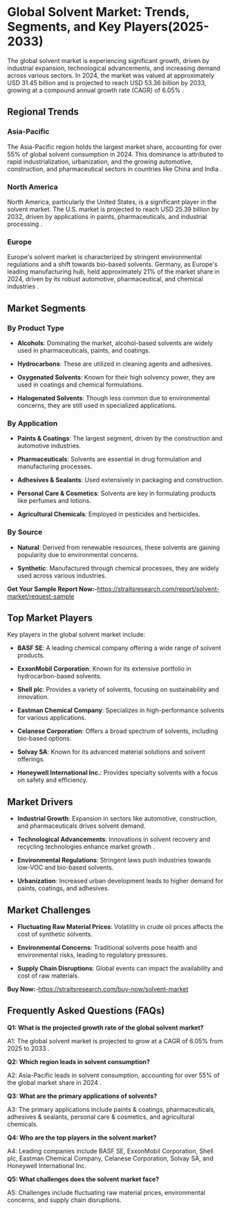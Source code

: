 <h1 data-start="40" data-end="98">Global Solvent Market: Trends, Segments, and Key Players(2025-2033)</h1>
<p data-start="100" data-end="482">The global solvent market is experiencing significant growth, driven by industrial expansion, technological advancements, and increasing demand across various sectors. In 2024, the market was valued at approximately USD 31.45 billion and is projected to reach USD 53.36 billion by 2033, growing at a compound annual growth rate (CAGR) of 6.05% .</p>
<h2 data-start="484" data-end="502">Regional Trends</h2>
<h3 data-start="504" data-end="520">Asia-Pacific</h3>
<p data-start="522" data-end="853">The Asia-Pacific region holds the largest market share, accounting for over 55% of global solvent consumption in 2024. This dominance is attributed to rapid industrialization, urbanization, and the growing automotive, construction, and pharmaceutical sectors in countries like China and India .</p>
<h3 data-start="855" data-end="872">North America</h3>
<p data-start="874" data-end="1148">North America, particularly the United States, is a significant player in the solvent market. The U.S. market is projected to reach USD 25.39 billion by 2032, driven by applications in paints, pharmaceuticals, and industrial processing .</p>
<h3 data-start="1150" data-end="1160">Europe</h3>
<p data-start="1162" data-end="1493">Europe's solvent market is characterized by stringent environmental regulations and a shift towards bio-based solvents. Germany, as Europe's leading manufacturing hub, held approximately 21% of the market share in 2024, driven by its robust automotive, pharmaceutical, and chemical industries .</p>
<h2 data-start="1495" data-end="1513">Market Segments</h2>
<h3 data-start="1515" data-end="1534">By Product Type</h3>
<ul data-start="1536" data-end="1972">
<li data-start="1536" data-end="1655">
<p data-start="1538" data-end="1655"><strong data-start="1538" data-end="1550">Alcohols</strong>: Dominating the market, alcohol-based solvents are widely used in pharmaceuticals, paints, and coatings.</p>
</li>
<li data-start="1656" data-end="1728">
<p data-start="1658" data-end="1728"><strong data-start="1658" data-end="1674">Hydrocarbons</strong>: These are utilized in cleaning agents and adhesives.</p>
</li>
<li data-start="1729" data-end="1845">
<p data-start="1731" data-end="1845"><strong data-start="1731" data-end="1754">Oxygenated Solvents</strong>: Known for their high solvency power, they are used in coatings and chemical formulations.</p>
</li>
<li data-start="1846" data-end="1972">
<p data-start="1848" data-end="1972"><strong data-start="1848" data-end="1872">Halogenated Solvents</strong>: Though less common due to environmental concerns, they are still used in specialized applications.</p>
</li>
</ul>
<h3 data-start="1974" data-end="1992">By Application</h3>
<ul data-start="1994" data-end="2434">
<li data-start="1994" data-end="2093">
<p data-start="1996" data-end="2093"><strong data-start="1996" data-end="2017">Paints &amp; Coatings</strong>: The largest segment, driven by the construction and automotive industries.</p>
</li>
<li data-start="2094" data-end="2188">
<p data-start="2096" data-end="2188"><strong data-start="2096" data-end="2115">Pharmaceuticals</strong>: Solvents are essential in drug formulation and manufacturing processes.</p>
</li>
<li data-start="2189" data-end="2264">
<p data-start="2191" data-end="2264"><strong data-start="2191" data-end="2215">Adhesives &amp; Sealants</strong>: Used extensively in packaging and construction.</p>
</li>
<li data-start="2265" data-end="2365">
<p data-start="2267" data-end="2365"><strong data-start="2267" data-end="2296">Personal Care &amp; Cosmetics</strong>: Solvents are key in formulating products like perfumes and lotions.</p>
</li>
<li data-start="2366" data-end="2434">
<p data-start="2368" data-end="2434"><strong data-start="2368" data-end="2394">Agricultural Chemicals</strong>: Employed in pesticides and herbicides.</p>
</li>
</ul>
<h3 data-start="2436" data-end="2449">By Source</h3>
<ul data-start="2451" data-end="2674">
<li data-start="2451" data-end="2568">
<p data-start="2453" data-end="2568"><strong data-start="2453" data-end="2464">Natural</strong>: Derived from renewable resources, these solvents are gaining popularity due to environmental concerns.</p>
</li>
<li data-start="2569" data-end="2674">
<p data-start="2571" data-end="2674"><strong data-start="2571" data-end="2584">Synthetic</strong>: Manufactured through chemical processes, they are widely used across various industries.</p>
</li>
</ul>
<p><strong>Get Your Sample Report Now:-</strong><a href="https://straitsresearch.com/report/solvent-market/request-sample">https://straitsresearch.com/report/solvent-market/request-sample</a></p>
<h2 data-start="2676" data-end="2697">Top Market Players</h2>
<p data-start="2699" data-end="2748">Key players in the global solvent market include:</p>
<ul data-start="2750" data-end="3399">
<li data-start="2750" data-end="2834">
<p data-start="2752" data-end="2834"><strong data-start="2752" data-end="2763">BASF SE</strong>: A leading chemical company offering a wide range of solvent products.</p>
</li>
<li data-start="2835" data-end="2929">
<p data-start="2837" data-end="2929"><strong data-start="2837" data-end="2863">ExxonMobil Corporation</strong>: Known for its extensive portfolio in hydrocarbon-based solvents.</p>
</li>
<li data-start="2930" data-end="3021">
<p data-start="2932" data-end="3021"><strong data-start="2932" data-end="2945">Shell plc</strong>: Provides a variety of solvents, focusing on sustainability and innovation.</p>
</li>
<li data-start="3022" data-end="3120">
<p data-start="3024" data-end="3120"><strong data-start="3024" data-end="3052">Eastman Chemical Company</strong>: Specializes in high-performance solvents for various applications.</p>
</li>
<li data-start="3121" data-end="3214">
<p data-start="3123" data-end="3214"><strong data-start="3123" data-end="3147">Celanese Corporation</strong>: Offers a broad spectrum of solvents, including bio-based options.</p>
</li>
<li data-start="3215" data-end="3296">
<p data-start="3217" data-end="3296"><strong data-start="3217" data-end="3230">Solvay SA</strong>: Known for its advanced material solutions and solvent offerings.</p>
</li>
<li data-start="3297" data-end="3399">
<p data-start="3299" data-end="3399"><strong data-start="3299" data-end="3331">Honeywell International Inc.</strong>: Provides specialty solvents with a focus on safety and efficiency.</p>
</li>
</ul>
<h2 data-start="3401" data-end="3418">Market Drivers</h2>
<ul data-start="3420" data-end="3905">
<li data-start="3420" data-end="3539">
<p data-start="3422" data-end="3539"><strong data-start="3422" data-end="3443">Industrial Growth</strong>: Expansion in sectors like automotive, construction, and pharmaceuticals drives solvent demand.</p>
</li>
<li data-start="3540" data-end="3693">
<p data-start="3542" data-end="3693"><strong data-start="3542" data-end="3572">Technological Advancements</strong>: Innovations in solvent recovery and recycling technologies enhance market growth .</p>
</li>
<li data-start="3694" data-end="3797">
<p data-start="3696" data-end="3797"><strong data-start="3696" data-end="3725">Environmental Regulations</strong>: Stringent laws push industries towards low-VOC and bio-based solvents.</p>
</li>
<li data-start="3798" data-end="3905">
<p data-start="3800" data-end="3905"><strong data-start="3800" data-end="3816">Urbanization</strong>: Increased urban development leads to higher demand for paints, coatings, and adhesives.</p>
</li>
</ul>
<h2 data-start="3907" data-end="3927">Market Challenges</h2>
<ul data-start="3929" data-end="4260">
<li data-start="3929" data-end="4038">
<p data-start="3931" data-end="4038"><strong data-start="3931" data-end="3966">Fluctuating Raw Material Prices</strong>: Volatility in crude oil prices affects the cost of synthetic solvents.</p>
</li>
<li data-start="4039" data-end="4159">
<p data-start="4041" data-end="4159"><strong data-start="4041" data-end="4067">Environmental Concerns</strong>: Traditional solvents pose health and environmental risks, leading to regulatory pressures.</p>
</li>
<li data-start="4160" data-end="4260">
<p data-start="4162" data-end="4260"><strong data-start="4162" data-end="4190">Supply Chain Disruptions</strong>: Global events can impact the availability and cost of raw materials.</p>
</li>
</ul>
<p><strong>Buy Now:</strong>-<a href="https://straitsresearch.com/buy-now/solvent-market">https://straitsresearch.com/buy-now/solvent-market</a></p>
<h2 data-start="4262" data-end="4298">Frequently Asked Questions (FAQs)</h2>
<p data-start="4300" data-end="4371"><strong data-start="4300" data-end="4371">Q1: What is the projected growth rate of the global solvent market?</strong></p>
<p data-start="4373" data-end="4499">A1: The global solvent market is projected to grow at a CAGR of 6.05% from 2025 to 2033 .</p>
<p data-start="4501" data-end="4551"><strong data-start="4501" data-end="4551">Q2: Which region leads in solvent consumption?</strong></p>
<p data-start="4553" data-end="4697">A2: Asia-Pacific leads in solvent consumption, accounting for over 55% of the global market share in 2024 .</p>
<p data-start="4699" data-end="4753"><strong data-start="4699" data-end="4753">Q3: What are the primary applications of solvents?</strong></p>
<p data-start="4755" data-end="4904">A3: The primary applications include paints &amp; coatings, pharmaceuticals, adhesives &amp; sealants, personal care &amp; cosmetics, and agricultural chemicals.</p>
<p data-start="4906" data-end="4960"><strong data-start="4906" data-end="4960">Q4: Who are the top players in the solvent market?</strong></p>
<p data-start="4962" data-end="5127">A4: Leading companies include BASF SE, ExxonMobil Corporation, Shell plc, Eastman Chemical Company, Celanese Corporation, Solvay SA, and Honeywell International Inc.</p>
<p data-start="5129" data-end="5182"><strong data-start="5129" data-end="5182">Q5: What challenges does the solvent market face?</strong></p>
<p data-start="5184" data-end="5293">A5: Challenges include fluctuating raw material prices, environmental concerns, and supply chain disruptions.</p>
